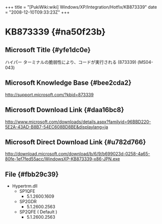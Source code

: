 +++
title = "[PukiWiki:wiki] Windows/XP/Integration/Hotfix/KB873339"
date = "2008-12-10T09:33:23Z"
+++

# KB873339  {#na50f23b}


## Microsoft Title  {#yfe1dc0e}
ハイパー ターミナルの脆弱性により、コードが実行される (873339) (MS04-043)

## Microsoft Knowledge Base  {#bee2cda2}
http://support.microsoft.com/?kbid=873339

## Microsoft Download Link  {#daa16bc8}
http://www.microsoft.com/downloads/details.aspx?familyid=96BBD220-5E2A-43AD-B8B7-54EC608BD8BE&displaylang=ja

## Microsoft Direct Download Link  {#u782d766}
http://download.microsoft.com/download/b/6/9/b699023d-0258-4a65-80fe-1ef7fed55acc/WindowsXP-KB873339-x86-JPN.exe

## File  {#fbb29c39}
- Hypertrm.dll
    -  SP1QFE
        -  5.1.2600.1609
    -  SP2GDR
        -  5.1.2600.2563
    -  SP2QFE ( Default )
        -  5.1.2600.2563
